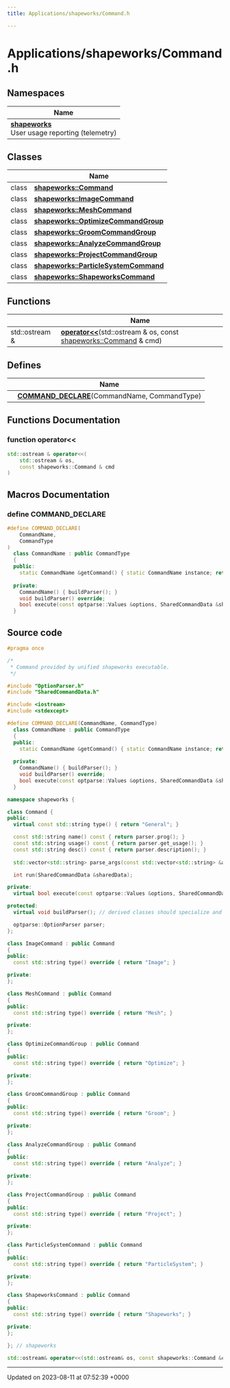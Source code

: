 ```yaml
---
title: Applications/shapeworks/Command.h

---
```


# Applications/shapeworks/Command.h



## Namespaces

| Name           |
| -------------- |
| **[shapeworks](../Namespaces/namespaceshapeworks.md)** <br>User usage reporting (telemetry)  |

## Classes

|                | Name           |
| -------------- | -------------- |
| class | **[shapeworks::Command](../Classes/classshapeworks_1_1Command.md)**  |
| class | **[shapeworks::ImageCommand](../Classes/classshapeworks_1_1ImageCommand.md)**  |
| class | **[shapeworks::MeshCommand](../Classes/classshapeworks_1_1MeshCommand.md)**  |
| class | **[shapeworks::OptimizeCommandGroup](../Classes/classshapeworks_1_1OptimizeCommandGroup.md)**  |
| class | **[shapeworks::GroomCommandGroup](../Classes/classshapeworks_1_1GroomCommandGroup.md)**  |
| class | **[shapeworks::AnalyzeCommandGroup](../Classes/classshapeworks_1_1AnalyzeCommandGroup.md)**  |
| class | **[shapeworks::ProjectCommandGroup](../Classes/classshapeworks_1_1ProjectCommandGroup.md)**  |
| class | **[shapeworks::ParticleSystemCommand](../Classes/classshapeworks_1_1ParticleSystemCommand.md)**  |
| class | **[shapeworks::ShapeworksCommand](../Classes/classshapeworks_1_1ShapeworksCommand.md)**  |

## Functions

|                | Name           |
| -------------- | -------------- |
| std::ostream & | **[operator<<](../Files/Command_8h.md#function-operator<<)**(std::ostream & os, const [shapeworks::Command](../Classes/classshapeworks_1_1Command.md) & cmd) |

## Defines

|                | Name           |
| -------------- | -------------- |
|  | **[COMMAND_DECLARE](../Files/Command_8h.md#define-command-declare)**(CommandName, CommandType)  |


## Functions Documentation

### function operator<<

```cpp
std::ostream & operator<<(
    std::ostream & os,
    const shapeworks::Command & cmd
)
```




## Macros Documentation

### define COMMAND_DECLARE

```cpp
#define COMMAND_DECLARE(
    CommandName,
    CommandType
)
  class CommandName : public CommandType                                                   \
  {                                                                                        \
  public:                                                                                  \
    static CommandName &getCommand() { static CommandName instance; return instance; }     \
                                                                                           \
  private:                                                                                 \
    CommandName() { buildParser(); }                                                       \
    void buildParser() override;                                                           \
    bool execute(const optparse::Values &options, SharedCommandData &sharedData) override; \
  }
```


## Source code

```cpp
#pragma once

/*
 * Command provided by unified shapeworks executable.
 */

#include "OptionParser.h"
#include "SharedCommandData.h"

#include <iostream>
#include <stdexcept>

#define COMMAND_DECLARE(CommandName, CommandType)                                          \
  class CommandName : public CommandType                                                   \
  {                                                                                        \
  public:                                                                                  \
    static CommandName &getCommand() { static CommandName instance; return instance; }     \
                                                                                           \
  private:                                                                                 \
    CommandName() { buildParser(); }                                                       \
    void buildParser() override;                                                           \
    bool execute(const optparse::Values &options, SharedCommandData &sharedData) override; \
  }

namespace shapeworks {

class Command {
public:
  virtual const std::string type() { return "General"; }

  const std::string name() const { return parser.prog(); }
  const std::string usage() const { return parser.get_usage(); }
  const std::string desc() const { return parser.description(); }
  
  std::vector<std::string> parse_args(const std::vector<std::string> &arguments);

  int run(SharedCommandData &sharedData);

private:
  virtual bool execute(const optparse::Values &options, SharedCommandData &sharedData) = 0;

protected:
  virtual void buildParser(); // derived classes should specialize and call this as well

  optparse::OptionParser parser;
};

class ImageCommand : public Command
{
public:
  const std::string type() override { return "Image"; }

private:
};

class MeshCommand : public Command
{
public:
  const std::string type() override { return "Mesh"; }

private:
};

class OptimizeCommandGroup : public Command
{
public:
  const std::string type() override { return "Optimize"; }

private:
};

class GroomCommandGroup : public Command
{
public:
  const std::string type() override { return "Groom"; }

private:
};

class AnalyzeCommandGroup : public Command
{
public:
  const std::string type() override { return "Analyze"; }

private:
};

class ProjectCommandGroup : public Command
{
public:
  const std::string type() override { return "Project"; }

private:
};

class ParticleSystemCommand : public Command
{
public:
  const std::string type() override { return "ParticleSystem"; }

private:
};

class ShapeworksCommand : public Command
{
public:
  const std::string type() override { return "Shapeworks"; }

private:
};

}; // shapeworks

std::ostream& operator<<(std::ostream& os, const shapeworks::Command &cmd);
```


-------------------------------

Updated on 2023-08-11 at 07:52:39 +0000
